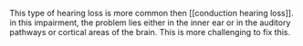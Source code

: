This type of hearing loss is more common then [[conduction hearing loss]]. in this impairment, the problem lies either in the inner ear or in the auditory pathways or cortical areas of the brain. This is more challenging to fix this. 